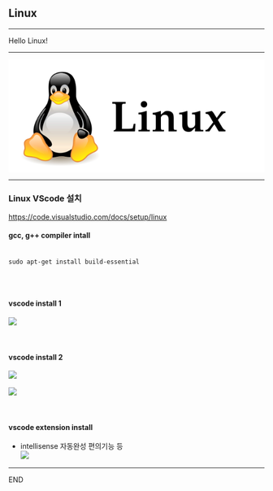 ## Linux 

***

Hello Linux!

***
<img src = "/images/linuxLogo.PNG" align = "center"> </img>

***

### Linux VScode 설치
https://code.visualstudio.com/docs/setup/linux

#### gcc, g++ compiler intall
<pre>
<code>
sudo apt-get install build-essential
</codE>
</pre>

<br>

#### vscode install 1
<img src = "https://github.com/wallahan/linux/blob/master/images/vscodeinstall.PNG"></img><br>

<br>

#### vscode install 2 
<img src = "https://github.com/wallahan/linux/blob/master/images/down.png"></img><br>

<img src = "https://github.com/wallahan/linux/blob/master/images/install.png"></img><br>

<br>

#### vscode extension install 
- intellisense 자동완성 편의기능 등 <br>
<img src = "https://github.com/wallahan/linux/blob/master/images/extension.png"></img><br>



***
END
